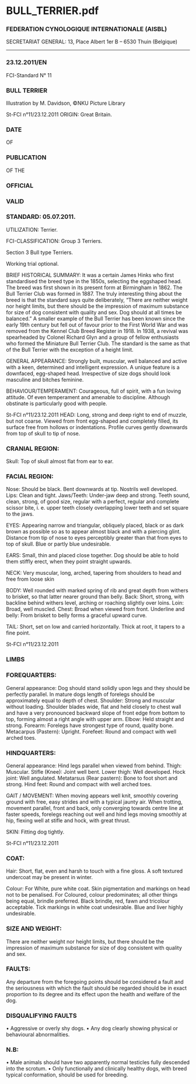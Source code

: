 # BULL_TERRIER.pdf


### FEDERATION CYNOLOGIQUE INTERNATIONALE (AISBL)


SECRETARIAT GENERAL: 13, Place Albert 1er  B – 6530 Thuin (Belgique)
______________________________________________________________________________

### 23.12.2011/EN



FCI-Standard N° 11

### BULL TERRIER



Illustration by M. Davidson, ©NKU Picture Library





St-FCI n°11/23.12.2011
ORIGIN: Great Britain.

### DATE


OF


### PUBLICATION


OF
THE


### OFFICIAL



### VALID



### STANDARD: 05.07.2011.



UTILIZATION: Terrier.

FCI-CLASSIFICATION: Group    3  Terriers.



Section  3  Bull type Terriers.



Working trial optional.

BRIEF HISTORICAL SUMMARY: It was a certain James Hinks
who first standardised the breed type in the 1850s, selecting the eggshaped head. The breed was first shown in its present form at
Birmingham in 1862. The Bull Terrier Club was formed in 1887.
The truly interesting thing about the breed is that the standard says
quite deliberately, “There are neither weight nor height limits, but
there should be the impression of maximum substance for size of dog
consistent with quality and sex. Dog should at all times be
balanced.”
A smaller example of the Bull Terrier has been known since the early
19th century but fell out of favour prior to the First World War and
was removed from the Kennel Club Breed Register in 1918. In 1938,
a revival was spearheaded by Colonel Richard Glyn and a group of
fellow enthusiasts who formed the Miniature Bull Terrier Club. The
standard is the same as that of the Bull Terrier with the exception of
a height limit.

GENERAL APPEARANCE: Strongly built, muscular, well
balanced and active with a keen, determined and intelligent
expression. A unique feature is a downfaced, egg-shaped head.
Irrespective of size dogs should look masculine and bitches feminine.

BEHAVIOUR/TEMPERAMENT: Courageous, full of spirit, with
a fun loving attitude. Of even temperament and amenable to
discipline. Although obstinate is particularly good with people.



St-FCI n°11/23.12.2011
HEAD:  Long, strong and deep right to end of muzzle, but not
coarse. Viewed from front egg-shaped and completely filled, its
surface free from hollows or indentations. Profile curves gently
downwards from top of skull to tip of nose.

### CRANIAL REGION:


Skull: Top of skull almost flat from ear to ear.

### FACIAL REGION:


Nose: Should be black. Bent downwards at tip. Nostrils well developed.
Lips: Clean and tight.
Jaws/Teeth: Under-jaw deep and strong. Teeth sound, clean, strong, of
good size, regular with a perfect, regular and complete scissor bite, i. e.
upper teeth closely overlapping lower teeth and set square to the jaws.

EYES: Appearing narrow and triangular, obliquely placed, black or
as dark brown as possible so as to appear almost black and with a
piercing glint. Distance from tip of nose to eyes perceptibly greater
than that from eyes to top of skull. Blue or partly blue undesirable.

EARS: Small, thin and placed close together. Dog should be able to hold
them stiffly erect, when they point straight upwards.

NECK: Very muscular, long, arched, tapering from shoulders to head and
free from loose skin

BODY: Well rounded with marked spring of rib and great depth
from withers to brisket, so that latter nearer ground than belly.
Back: Short, strong, with backline behind withers level, arching or
roaching slightly over loins.
Loin: Broad, well muscled.
Chest: Broad when viewed from front.
Underline and belly: From brisket to belly forms a graceful upward curve.

TAIL: Short, set on low and carried horizontally. Thick at root, it tapers to
a fine point.




St-FCI n°11/23.12.2011


### LIMBS



### FOREQUARTERS:


General appearance: Dog should stand solidly upon legs and they should
be perfectly parallel. In mature dogs length of forelegs should be
approximately equal to depth of chest.
Shoulder: Strong and muscular without loading. Shoulder blades wide, flat
and held closely to chest wall and have a very pronounced backward slope
of front edge from bottom to top, forming almost a right angle with upper
arm.
Elbow: Held straight and strong.
Forearm: Forelegs have strongest type of round, quality bone.
Metacarpus (Pastern): Upright.
Forefeet: Round and compact with well arched toes.

### HINDQUARTERS:


General appearance: Hind legs parallel when viewed from behind.
Thigh: Muscular.
Stifle (Knee): Joint well bent.
Lower thigh: Well developed.
Hock joint: Well angulated.
Metatarsus (Rear pastern): Bone to foot short and strong.
Hind feet: Round and compact with well arched toes.

GAIT / MOVEMENT: When moving appears well knit, smoothly
covering ground with free, easy strides and with a typical jaunty air.
When trotting, movement parallel, front and back, only converging
towards centre line at faster speeds, forelegs reaching out well and
hind legs moving smoothly at hip, flexing well at stifle and hock,
with great thrust.

SKIN: Fitting dog tightly.





St-FCI n°11/23.12.2011


### COAT:


Hair: Short, flat, even and harsh to touch with a fine gloss. A soft
textured undercoat may be present in winter.

Colour: For White, pure white coat. Skin pigmentation and markings on
head not to be penalised. For Coloured, colour predominates; all other
things being equal, brindle preferred. Black brindle, red, fawn and
tricolour acceptable. Tick markings in white coat undesirable. Blue and
liver highly undesirable.

### SIZE AND WEIGHT:


There are neither weight nor height limits, but there should be the
impression of maximum substance for size of dog consistent with
quality and sex.

### FAULTS:


Any departure from the foregoing points should be considered a fault and
the seriousness with which the fault should be regarded should be in exact
proportion to its degree and its effect upon the health and welfare of the
dog.

### DISQUALIFYING FAULTS


• Aggressive or overly shy dogs.
• Any dog clearly showing physical or behavioural abnormalities.

### N.B:


• Male animals should have two apparently normal testicles fully
descended into the scrotum.
• Only functionally and clinically healthy dogs, with breed typical
conformation, should be used for breeding.






